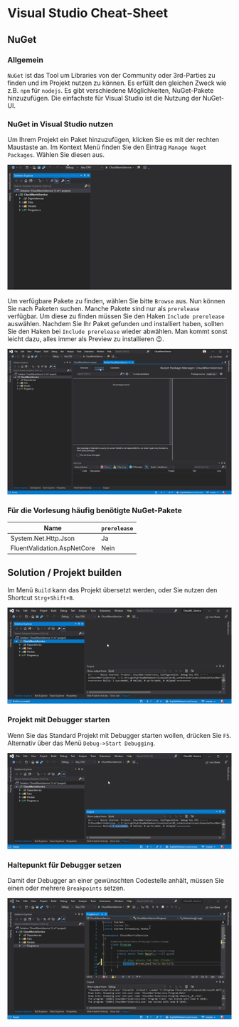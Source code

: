 # Visual Studio Cheat-Sheet

## NuGet

### Allgemein

`NuGet` ist das Tool um Libraries von der Community oder 3rd-Parties zu finden und im Projekt nutzen zu können. Es erfüllt den gleichen Zweck wie z.B. `npm` für `nodejs`.
Es gibt verschiedene Möglichkeiten, NuGet-Pakete hinzuzufügen. Die einfachste für Visual Studio ist die Nutzung der NuGet-UI.

### NuGet in Visual Studio nutzen

Um Ihrem Projekt ein Paket hinzuzufügen, klicken Sie es mit der rechten Maustaste an. Im Kontext Menü finden Sie den Eintrag `Manage Nuget Packages`. Wählen Sie diesen aus.

![](assets/01_nuget.gif)

Um verfügbare Pakete zu finden, wählen Sie bitte `Browse` aus. Nun können Sie nach Paketen suchen. Manche Pakete sind nur als `prerelease` verfügbar. Um diese zu finden müssen Sie den Haken `Include prerelease` auswählen. Nachdem Sie Ihr Paket gefunden und installiert haben, sollten Sie den Haken bei `Include prerelease` wieder abwählen. Man kommt sonst leicht dazu, alles immer als Preview zu installieren 😉.

![](assets/02_nuget.gif)

### Für die Vorlesung häufig benötigte NuGet-Pakete

| Name                        | `prerelease` |
| --------------------------- | ------------ |
| System.Net.Http.Json        | Ja           |
| FluentValidation.AspNetCore | Nein         |

## Solution / Projekt builden

Im Menü `Build` kann das Projekt übersetzt werden, oder Sie nutzen den Shortcut `Strg+Shift+B`.

![](assets/03_buildsolution.gif)

### Projekt mit Debugger starten

Wenn Sie das Standard Projekt mit Debugger starten wollen, drücken Sie `F5`. Alternativ über das Menü `Debug->Start Debugging`.

![](assets/03_startdebugging.gif)

### Haltepunkt für Debugger setzen

Damit der Debugger an einer gewünschten Codestelle anhält, müssen Sie einen oder mehrere `Breakpoints` setzen.

![](assets/05_setbreakpoint.gif)
